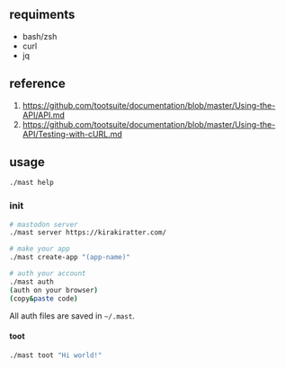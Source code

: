 ## requiments

- bash/zsh
- curl
- jq

## reference

1. https://github.com/tootsuite/documentation/blob/master/Using-the-API/API.md
1. https://github.com/tootsuite/documentation/blob/master/Using-the-API/Testing-with-cURL.md

## usage

```bash
./mast help
```

### init

```bash
# mastodon server
./mast server https://kirakiratter.com/

# make your app
./mast create-app "(app-name)"

# auth your account
./mast auth
(auth on your browser)
(copy&paste code)
```

All auth files are saved in `~/.mast`.

#### toot

```bash
./mast toot "Hi world!"
```

